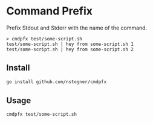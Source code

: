 # Command Prefix

Prefix Stdout and Stderr with the name of the command.

```
> cmdpfx test/some-script.sh
test/some-script.sh | hey from some-script.sh 1
test/some-script.sh | hey from some-script.sh 2
```

## Install

```sh
go install github.com/nstogner/cmdpfx
```

## Usage

```sh
cmdpfx test/some-script.sh
```
